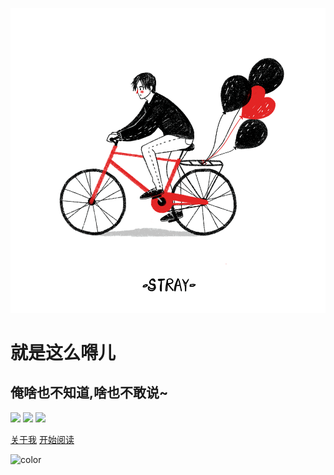 ![logo](/assets/images/stray.gif ':size=20% :id=cover-logo')

# **就是这么嘚儿**
## **俺啥也不知道,啥也不敢说~**

![](https://img.shields.io/badge/version-v1.0.0-blue.svg) ![](https://img.shields.io/badge/author-whsin-red.svg) ![](https://img.shields.io/badge/license-MIT-green.svg)

<span id="busuanzi_container_site_pv" style='display:none'>
    👀 本站总访问量：<span id="busuanzi_value_site_pv"></span> 次
</span>
<span id="busuanzi_container_site_uv" style='display:none'>
    | 🚴‍♂️ 本站总访客数：<span id="busuanzi_value_site_uv"></span> 人
</span>

[关于我](https://gitee.com/whsin/javaOwner) [开始阅读](/sidebar)


<!-- 自定义背景图片 -->
<!-- ![](background.png) -->
<!-- 自定义背景颜色 -->
![color](#fff)
